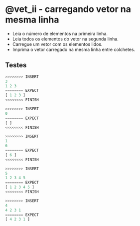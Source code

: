 # @vet_ii - carregando vetor na mesma linha

- Leia o número de elementos na primeira linha.
- Leia todos os elementos do vetor na segunda linha.
- Carregue um vetor com os elementos lidos.
- Imprima o vetor carregado na mesma linha entre colchetes.

## Testes

```py
>>>>>>>> INSERT
3
1 2 3
======== EXPECT
[ 1 2 3 ]
<<<<<<<< FINISH
```

```py
>>>>>>>> INSERT
0
======== EXPECT
[ ]
<<<<<<<< FINISH
```

```py
>>>>>>>> INSERT
1
6
======== EXPECT
[ 6 ]
<<<<<<<< FINISH
```

```py
>>>>>>>> INSERT
5
1 2 3 4 5
======== EXPECT
[ 1 2 3 4 5 ]
<<<<<<<< FINISH
```

```py
>>>>>>>> INSERT
4
4 2 3 1
======== EXPECT
[ 4 2 3 1 ]
```
